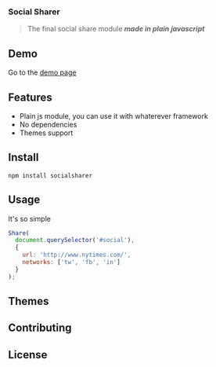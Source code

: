 ### Social Sharer

> The final social share module ***made in plain javascript***

## Demo

Go to the [demo page](http://fusenlabs.github.io/socialsharer)

## Features

- Plain js module, you can use it with whaterever framework
- No dependencies
- Themes support

## Install

```
npm install socialsharer
```

## Usage

It's so simple

```js
Share(
  document.querySelector('#social'),
  {
    url: 'http://www.nytimes.com/',
    networks: ['tw', 'fb', 'in']
  }
);
```

## Themes

## Contributing

## License